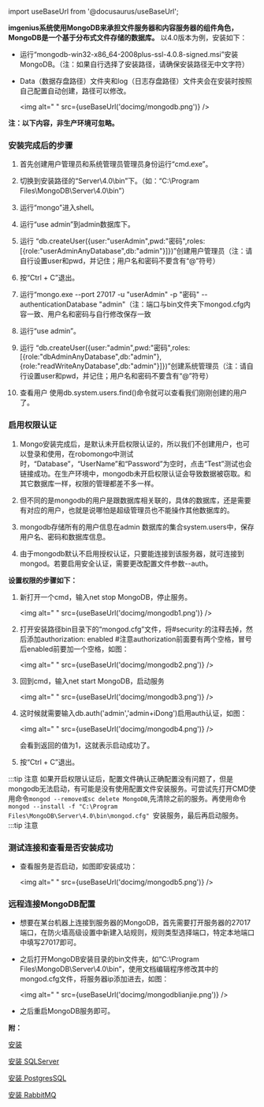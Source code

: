 
import useBaseUrl from '@docusaurus/useBaseUrl';

**imgenius系统使用MongoDB来承担文件服务器和内容服务器的组件角色， MongoDB是一个基于分布式文件存储的数据库。** 以4.0版本为例，安装如下：

* 运行“mongodb-win32-x86_64-2008plus-ssl-4.0.8-signed.msi”安装MongoDB。（注：如果自行选择了安装路径，请确保安装路径无中文字符）

* Data（数据存盘路径）文件夹和log（日志存盘路径）文件夹会在安装时按照自己配置自动创建，路径可以修改。

   <img alt=" " src={useBaseUrl('docimg/mongodb.png')} />

**注：以下内容，非生产环境可忽略。**

###  安装完成后的步骤

1. 首先创建用户管理员和系统管理员管理员身份运行“cmd.exe”。

2. 切换到安装路径的“Server\4.0\bin”下。（如：“C:\Program Files\MongoDB\Server\4.0\bin”）

3. 运行“mongo”进入shell。

4. 运行“use admin”到admin数据库下。

5. 运行
“db.createUser({user:"userAdmin",pwd:"密码",roles:[{role:"userAdminAnyDatabase",db:"admin"}]})”创建用户管理员（注：请自行设置user和pwd，并记住；用户名和密码不要含有“@”符号）

6. 按“Ctrl + C”退出。

7. 运行“mongo.exe --port 27017 -u "userAdmin" -p "密码" --authenticationDatabase "admin"（注：端口与bin文件夹下mongod.cfg内容一致、用户名和密码与自行修改保存一致

8. 运行“use admin”。

9. 运行
“db.createUser({user:"admin",pwd:"密码",roles:[{role:"dbAdminAnyDatabase",db:"admin"},{role:"readWriteAnyDatabase",db:"admin"}]})”创建系统管理员（注：请自行设置user和pwd，并记住；用户名和密码不要含有“@”符号）

10. 查看用户
使用db.system.users.find()命令就可以查看我们刚刚创建的用户了。

### 启用权限认证

1. Mongo安装完成后，是默认未开启权限认证的，所以我们不创建用户，也可以登录和使用，在robomongo中测试时，“Database”，“UserName”和“Password”为空时，点击“Test”测试也会链接成功。在生产环境中，mongodb未开启权限认证会导致数据被窃取。和其它数据库一样，权限的管理都差不多一样。

2. 但不同的是mongodb的用户是跟数据库相关联的，具体的数据库，还是需要有对应的用户，也就是说哪怕是超级管理员也不能操作其他数据库的。

3. mongodb存储所有的用户信息在admin 数据库的集合system.users中，保存用户名、密码和数据库信息。

4. 由于mongodb默认不启用授权认证，只要能连接到该服务器，就可连接到mongod。若要启用安全认证，需要更改配置文件参数--auth。

**设置权限的步骤如下：**

1. 新打开一个cmd，输入net stop MongoDB，停止服务。

   <img alt=" " src={useBaseUrl('docimg/mongodb1.png')} />

2. 打开安装路径bin目录下的“mongod.cfg”文件，将#security:的注释去掉，然后添加authorization: enabled #注意authorization前面要有两个空格，冒号后enabled前要加一个空格，如图：

   <img alt=" " src={useBaseUrl('docimg/mongodb2.png')} />

3. 回到cmd，输入net start MongoDB，启动服务

   <img alt=" " src={useBaseUrl('docimg/mongodb3.png')} />

4. 这时候就需要输入db.auth('admin','admin+iDong')启用auth认证，如图：

   <img alt=" " src={useBaseUrl('docimg/mongodb4.png')} />

   会看到返回的值为1，这就表示启动成功了。

5. 按“Ctrl + C”退出。

:::tip 注意
如果开启权限认证后，配置文件确认正确配置没有问题了，但是mongodb无法启动，有可能是没有使用配置文件安装服务。可尝试先打开CMD使用命令```mongod --remove或sc delete MongoDB```,先清除之前的服务。再使用命令```mongod --install -f "C:\Program Files\MongoDB\Server\4.0\bin\mongod.cfg" ```安装服务，最后再启动服务。
:::tip 注意

### 测试连接和查看是否安装成功

* 查看服务是否启动，如图即安装成功：

  <img alt=" " src={useBaseUrl('docimg/mongodb5.png')} />

### 远程连接MongoDB配置

* 想要在某台机器上连接到服务器的MongoDB，首先需要打开服务器的27017端口，在防火墙高级设置中新建入站规则，规则类型选择端口，特定本地端口中填写27017即可。

* 之后打开MongoDB安装目录的bin文件夹，如“C:\Program Files\MongoDB\Server\4.0\bin”，使用文档编辑程序修改其中的mongod.cfg文件，将服务器ip添加进去，如图：

  <img alt=" " src={useBaseUrl('docimg/mongodblianjie.png')} />

* 之后重启MongoDB服务即可。

**附：**

[安装](安装/安装.md)

[安装 SQLServer](安装/安装SQLServer.md)

[安装 PostgresSQL](安装/安装PostgresSQL.md)

[安装 RabbitMQ](安装/安装RabbitMQ.md)